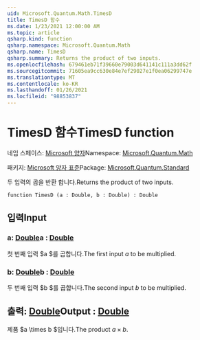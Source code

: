```yaml
---
uid: Microsoft.Quantum.Math.TimesD
title: TimesD 함수
ms.date: 1/23/2021 12:00:00 AM
ms.topic: article
qsharp.kind: function
qsharp.namespace: Microsoft.Quantum.Math
qsharp.name: TimesD
qsharp.summary: Returns the product of two inputs.
ms.openlocfilehash: 679461eb71f39660e79003d641141c111a3dd62f
ms.sourcegitcommit: 71605ea9cc630e84e7ef29027e1f0ea06299747e
ms.translationtype: MT
ms.contentlocale: ko-KR
ms.lasthandoff: 01/26/2021
ms.locfileid: "98853837"
---
```

# <a name="timesd-function"></a><span data-ttu-id="5e50f-102">TimesD 함수</span><span class="sxs-lookup"><span data-stu-id="5e50f-102">TimesD function</span></span>

<span data-ttu-id="5e50f-103">네임 스페이스: [Microsoft 양자](xref:Microsoft.Quantum.Math)</span><span class="sxs-lookup"><span data-stu-id="5e50f-103">Namespace: [Microsoft.Quantum.Math](xref:Microsoft.Quantum.Math)</span></span>

<span data-ttu-id="5e50f-104">패키지: [Microsoft 양자 표준](https://nuget.org/packages/Microsoft.Quantum.Standard)</span><span class="sxs-lookup"><span data-stu-id="5e50f-104">Package: [Microsoft.Quantum.Standard](https://nuget.org/packages/Microsoft.Quantum.Standard)</span></span>


<span data-ttu-id="5e50f-105">두 입력의 곱을 반환 합니다.</span><span class="sxs-lookup"><span data-stu-id="5e50f-105">Returns the product of two inputs.</span></span>

```qsharp
function TimesD (a : Double, b : Double) : Double
```


## <a name="input"></a><span data-ttu-id="5e50f-106">입력</span><span class="sxs-lookup"><span data-stu-id="5e50f-106">Input</span></span>

### <a name="a--double"></a><span data-ttu-id="5e50f-107">a: [Double](xref:microsoft.quantum.lang-ref.double)</span><span class="sxs-lookup"><span data-stu-id="5e50f-107">a : [Double](xref:microsoft.quantum.lang-ref.double)</span></span>

<span data-ttu-id="5e50f-108">첫 번째 입력 $a $를 곱합니다.</span><span class="sxs-lookup"><span data-stu-id="5e50f-108">The first input $a$ to be multiplied.</span></span>


### <a name="b--double"></a><span data-ttu-id="5e50f-109">b: [Double](xref:microsoft.quantum.lang-ref.double)</span><span class="sxs-lookup"><span data-stu-id="5e50f-109">b : [Double](xref:microsoft.quantum.lang-ref.double)</span></span>

<span data-ttu-id="5e50f-110">두 번째 입력 $b $를 곱합니다.</span><span class="sxs-lookup"><span data-stu-id="5e50f-110">The second input $b$ to be multiplied.</span></span>



## <a name="output--double"></a><span data-ttu-id="5e50f-111">출력: [Double](xref:microsoft.quantum.lang-ref.double)</span><span class="sxs-lookup"><span data-stu-id="5e50f-111">Output : [Double](xref:microsoft.quantum.lang-ref.double)</span></span>

<span data-ttu-id="5e50f-112">제품 $a \times b $입니다.</span><span class="sxs-lookup"><span data-stu-id="5e50f-112">The product $a \times b$.</span></span>